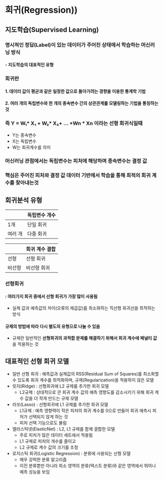 # 회귀(Regression))

## 지도학습(Supervised Learning)
### 명시적인 정답(Label)이 있는 데이터가 주어진 상태에서 학습하는 머신러닝 방식
####  - 지도학습의 대표적인 유형
### 회귀란
#### 1. 데이터 값이 평균과 같은 일정한 값으로 돌아가려는 경향을 이용한 통계학 기법
#### 2. 여러 개의 독립변수와 한 개의 종속변수 간의 상관관계를 모델링하는 기법을 통칭하는 것
### 즉 Y = W₁* X₁ + W₂* X₂+ ... +Wn * Xn 이라는 선형 회귀식일때
- Y는 종속변수
- X는 독립변수
- W는 회귀계수를 의미
### 머신러닝 관점에서는 독립변수는 피처에 해당하며 종속변수는 결정 값
### 핵심은 주어진 피처와 결정 값 데이터 기반에서 학습을 통해 **최적의 회귀 계수**를 찾아내는것

## 회귀분석 유형
||독립변수 개수| 
|--|--|
|1개|단일 회귀|
|여러 개|다중 회귀| 

||회귀 계수 결합|
|--|--|
|선형|선형 회귀|
|비선형|비선형 회귀|

### 선형회귀
#### : 여러가지 회귀 중에서 선형 회귀가 가장 많이 사용됨
- 실제 값과 예측값의 차이(오류의 제곱값)를 최소화하는 직선형 회귀선을 최적하는 방식
#### 규제의 방법에 따라 다시 별도의 유형으로 나눌 수 있음
- 규제란 일반적인 **선형회귀의 과적합 문제를 해결하기 위해서 회귀 계수에 패널티 값**을 적용하는 것
## 대표적인 선형 회귀 모델
- 일반 선형 회귀 : 예측값과 실제값의 RSS(Residual Sum of Squares)를 최소화할 수 있도록 회귀 계수를 최적화하며, 규제(Regularization)을 적용하지 않은 모델
- 릿지(Ridge) : 선형회귀에 L2 규제를 추가한 회귀 모델
    - L2규제 :  상대적으로 큰 회귀 계수 값의 예측 영향도를 감소시키기 위해 회귀 계수 값을 더 작게 만드는 규제 모델
- 라쏘(Lasso) : 선형회귀에 L1 규제를 추가한 회귀 모델
    - L1규제 : 예측 영향력이 작은 피처의 회귀 계수를 0으로 만들어 회귀 예측시 피처가 선택되지 않게 하는 것
    - 피처 선택 기능으로도 불림
- 엘라스틱넷(ElasticNet) : L2, L1 규제를 함께 결합한 모델
    - 주로 피처가 많은 데이터 세트에서 적용됨
    - L1 규제로 피처의 개수를 줄이고
    - L2 규제로 계수 값의 크기를 조정
- 로지스틱 회귀(Logistic Regression) : 분류에 사용되는 선형 모델
    - 매우 강력한 분류 알고리즘 
    - 이진 분류뿐만 아니라 희소 영역의 분류(텍스트 분류)와 같은 영역에서 뛰어나 예측 성능을 보임
